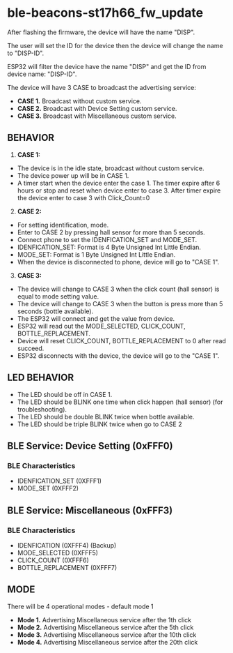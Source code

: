 # ble-beacons-st17h66_fw_update

After flashing the firmware, the device will have the name "DISP".

The user will set the ID for the device then the device will change the name to "DISP-ID".

ESP32 will filter the device have the name "DISP" and get the ID from device name: "DISP-ID".

The device will have 3 CASE to broadcast the advertising service:

+ **CASE 1.** Broadcast without custom service.
+ **CASE 2.** Broadcast with Device Setting custom service.
+ **CASE 3.** Broadcast with Miscellaneous custom service.

## BEHAVIOR

1. **CASE 1:** 
  + The device is in the idle state, broadcast without custom service.
  + The device power up will be in CASE 1.
  + A timer start when the device enter the case 1. The timer expire after 6 hours or stop and reset when device enter to case 3.
	After timer expire the device enter to case 3 with  Click_Count=0


2. **CASE 2:** 
  + For setting identification, mode.
  + Enter to CASE 2 by pressing hall sensor for more than 5 seconds.
  + Connect phone to set the IDENFICATION_SET and MODE_SET.
  + IDENFICATION_SET: Format is 4 Byte Unsigned Int Little Endian.
  + MODE_SET: Format is 1 Byte Unsigned Int Little Endian.
  + When the device is disconnected to phone, device will go to "CASE 1".

3. **CASE 3:**
  + The device will change to CASE 3 when the click count (hall sensor) is equal to mode setting value.
  + The device will change to CASE 3 when the button is press more than 5 seconds (bottle available).
  + The ESP32 will connect and get the value from device.
  + ESP32 will read out the MODE_SELECTED, CLICK_COUNT, BOTTLE_REPLACEMENT. 
  + Device will reset CLICK_COUNT, BOTTLE_REPLACEMENT to 0 after read succeed.
  + ESP32 disconnects with the device, the device will go to the  "CASE 1".

## LED BEHAVIOR
+ The LED should be off in CASE 1.
+ The LED should be BLINK one time when click happen (hall sensor) (for troubleshooting).
+ The LED should be double BLINK twice when bottle available.
+ The LED should be triple BLINK twice when go to CASE 2
## BLE Service: Device Setting (0xFFF0)

### BLE Characteristics

+ IDENFICATION_SET    (0XFFF1)
+ MODE_SET            (0XFFF2)

## BLE Service: Miscellaneous (0xFFF3)

### BLE Characteristics

+ IDENFICATION         (0XFFF4) (Backup)
+ MODE_SELECTED        (0XFFF5)
+ CLICK_COUNT          (0XFFF6)
+ BOTTLE_REPLACEMENT   (0XFFF7)

## MODE

There will be 4 operational modes - default mode 1

+ **Mode 1.** Advertising Miscellaneous service after the 1th click
+ **Mode 2.** Advertising Miscellaneous service after the 5th click
+ **Mode 3.** Advertising Miscellaneous service after the 10th click
+ **Mode 4.** Advertising Miscellaneous service after the 20th click

